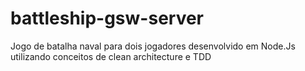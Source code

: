 # battleship-gsw-server
Jogo de batalha naval para dois jogadores desenvolvido em Node.Js utilizando conceitos de clean architecture e TDD
